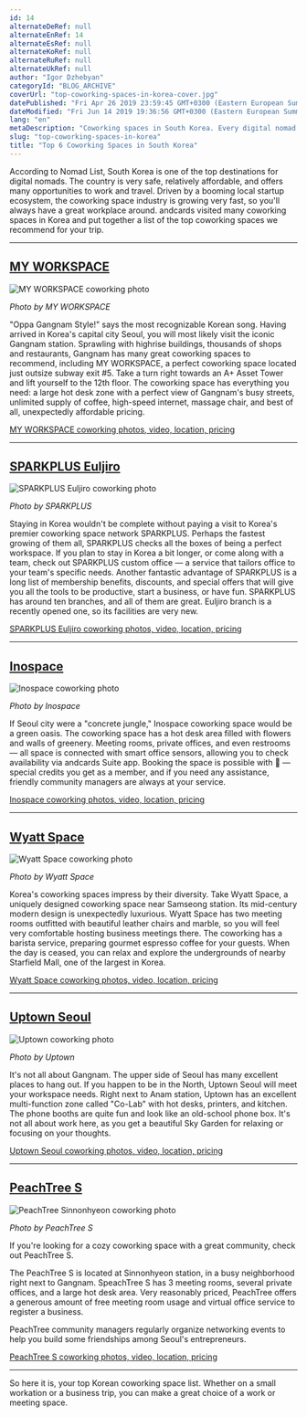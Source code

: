```yaml
---
id: 14
alternateDeRef: null
alternateEnRef: 14
alternateEsRef: null
alternateKoRef: null
alternateRuRef: null
alternateUkRef: null
author: "Igor Dzhebyan"
categoryId: "BLOG_ARCHIVE"
coverUrl: "top-coworking-spaces-in-korea-cover.jpg"
datePublished: "Fri Apr 26 2019 23:59:45 GMT+0300 (Eastern European Summer Time)"
dateModified: "Fri Jun 14 2019 19:36:56 GMT+0300 (Eastern European Summer Time)"
lang: "en"
metaDescription: "Coworking spaces in South Korea. Every digital nomad should visit 6 coworking spaces where to stay for work during the travel in South Korea."
slug: "top-coworking-spaces-in-korea"
title: "Top 6 Coworking Spaces in South Korea"
---
```


According to Nomad List, South Korea is one of the top destinations for digital nomads. The country is very safe, relatively affordable, and offers many opportunities to work and travel. Driven by a booming local startup ecosystem, the coworking space industry is growing very fast, so you'll always have a great workplace around. andcards visited many coworking spaces in Korea and put together a list of the top coworking spaces we recommend for your trip.

---

## [MY WORKSPACE](https://www.myworkspace.co.kr/)

![MY WORKSPACE coworking photo](https://s3.ap-northeast-2.amazonaws.com/blogs.andcards.com/top-coworking-spaces-in-korea-mws.jpg|height=1067,width=1600)

_Photo by MY WORKSPACE_

"Oppa Gangnam Style!" says the most recognizable Korean song. Having arrived in Korea's capital city Seoul, you will most likely visit the iconic Gangnam station. Sprawling with highrise buildings, thousands of shops and restaurants, Gangnam has many great coworking spaces to recommend, including MY WORKSPACE, a perfect coworking space located just outsize subway exit #5. Take a turn right towards an A+ Asset Tower and lift yourself to the 12th floor. The coworking space has everything you need: a large hot desk zone with a perfect view of Gangnam's busy streets, unlimited supply of coffee, high-speed internet, massage chair, and best of all, unexpectedly affordable pricing.

[MY WORKSPACE coworking photos, video, location, pricing](https://www.myworkspace.co.kr/)

---

## [SPARKPLUS Euljiro](https://www.sparkplus.co/)

![SPARKPLUS Euljiro coworking photo](https://s3.ap-northeast-2.amazonaws.com/blogs.andcards.com/top-coworking-spaces-in-korea-sparkplus.jpg|height=957,width=1436)

_Photo by SPARKPLUS_

Staying in Korea wouldn't be complete without paying a visit to Korea's premier coworking space network SPARKPLUS. Perhaps the fastest growing of them all, SPARKPLUS checks all the boxes of being a perfect workspace. If you plan to stay in Korea a bit longer, or come along with a team, check out SPARKPLUS custom office — a service that tailors office to your team's specific needs. Another fantastic advantage of SPARKPLUS is a long list of membership benefits, discounts, and special offers that will give you all the tools to be productive, start a business, or have fun. SPARKPLUS has around ten branches, and all of them are great. Euljiro branch is a recently opened one, so its facilities are very new.

[SPARKPLUS Euljiro coworking photos, video, location, pricing](https://www.sparkplus.co/)

---

## [Inospace](http://www.inospace.co.kr/)

![Inospace coworking photo](https://s3.ap-northeast-2.amazonaws.com/blogs.andcards.com/top-coworking-spaces-in-korea-inospace.jpg|height=960,width=1280)

_Photo by Inospace_

If Seoul city were a "concrete jungle," Inospace coworking space would be a green oasis. The coworking space has a hot desk area filled with flowers and walls of greenery. Meeting rooms, private offices, and even restrooms — all space is connected with smart office sensors, allowing you to check availability via andcards Suite app. Booking the space is possible with 🌿 — special credits you get as a member, and if you need any assistance, friendly community managers are always at your service.

[Inospace coworking photos, video, location, pricing](http://www.inospace.co.kr/)

---

## [Wyatt Space](http://www.wyattspace.com/)

![Wyatt Space coworking photo](https://s3.ap-northeast-2.amazonaws.com/blogs.andcards.com/top-coworking-spaces-in-korea-wyatt.jpg|height=1080,width=1920)

_Photo by Wyatt Space_

Korea's coworking spaces impress by their diversity. Take Wyatt Space, a uniquely designed coworking space near Samseong station. Its mid-century modern design is unexpectedly luxurious. Wyatt Space has two meeting rooms outfitted with beautiful leather chairs and marble, so you will feel very comfortable hosting business meetings there. The coworking has a barista service, preparing gourmet espresso coffee for your guests. When the day is ceased, you can relax and explore the undergrounds of nearby Starfield Mall, one of the largest in Korea.

[Wyatt Space coworking photos, video, location, pricing](http://www.wyattspace.com/)

---

## [Uptown Seoul](https://uptownseoul.modoo.at/)

![Uptown coworking photo](https://s3.ap-northeast-2.amazonaws.com/blogs.andcards.com/top-coworking-spaces-in-korea-uptown.jpg|height=799,width=1100)

_Photo by Uptown_

It's not all about Gangnam. The upper side of Seoul has many excellent places to hang out. If you happen to be in the North, Uptown Seoul will meet your workspace needs. Right next to Anam station, Uptown has an excellent multi-function zone called "Co-Lab" with hot desks, printers, and kitchen. The phone booths are quite fun and look like an old-school phone box. It's not all about work here, as you get a beautiful Sky Garden for relaxing or focusing on your thoughts.

[Uptown Seoul coworking photos, video, location, pricing](https://uptownseoul.modoo.at/)

---

## [PeachTree S](https://peachtree.kr/locations/2)

![PeachTree Sinnonhyeon coworking photo](https://s3.ap-northeast-2.amazonaws.com/blogs.andcards.com/top-coworking-spaces-in-korea-peachtree.jpg|height=900,width=1600)

_Photo by PeachTree S_

If you're looking for a cozy coworking space with a great community, check out PeachTree S.

The PeachTree S is located at Sinnonhyeon station, in a busy neighborhood right next to Gangnam. SpeachTree S has 3 meeting rooms, several private offices, and a large hot desk area. Very reasonably priced, PeachTree offers a generous amount of free meeting room usage and virtual office service to register a business. 

PeachTree community managers regularly organize networking events to help you build some friendships among Seoul's entrepreneurs. 

[PeachTree S coworking photos, video, location, pricing](https://peachtree.kr/locations/2)

---

So here it is, your top Korean coworking space list. Whether on a small workation or a business trip, you can make a great choice of a work or meeting space.
